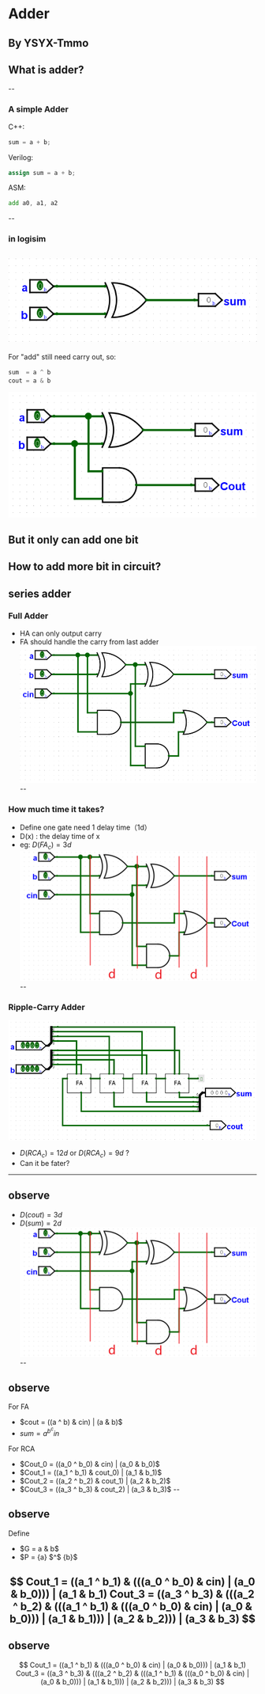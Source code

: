 <!-- .slide: style="text-align: left;"> -->  
# Adder
By YSYX-Tmmo
----

## What is adder?
--

<!-- .slide: style="text-align: left;"> -->  
### A simple Adder
C++:
``` c++
sum = a + b;
```
Verilog:
``` Verilog
assign sum = a + b;
```
ASM:
```asm
add a0, a1, a2
```
--

<!-- .slide: style="text-align: left;"> -->  
### in logisim

![HA](assets/Adder/HA.png)
--

<!-- .slide: style="text-align: left;"> -->  
For "add" still need carry out, so:
```Verilog
sum  = a ^ b
cout = a & b
```
![HA1](assets/Adder/HA1.png)

But it only can add one bit
----

<!-- .slide: style="text-align: left;"> -->  
## How to add more bit in circuit?
series adder
--

<!-- .slide: style="text-align: left;"> -->  
### Full Adder
- HA can only output carry
- FA should handle the carry from last adder
![FA](assets/Adder/FA.png)
--

<!-- .slide: style="text-align: left;"> --> 
### How much time it takes?
- Define one gate need 1 delay time（1d）
- D(x) : the delay time of x
- eg: $D(FA_c) = 3d$
![FAD](assets/Adder/FAD.png)
--

<!-- .slide: style="text-align: left;"> --> 
### Ripple-Carry Adder 
![RCA](assets/Adder/RCA.png)
- $D(RCA_c)=12d$ or $D(RCA_c)=9d$ ? 
- Can it be fater?
----

<!-- .slide: style="text-align: left;"> --> 
## observe
- $D(cout)=3d$
- $D(sum)=2d$
![FAD](assets/Adder/FAD.png)
--

<!-- .slide: style="text-align: left;"> --> 
## observe
For FA
- $cout = ((a ^ b) & cin) | (a & b)$
- $sum = a ^ b ^ cin$

For RCA 
- $Cout_0 = ((a_0 ^ b_0) & cin) | (a_0 & b_0)$
- $Cout_1 = ((a_1 ^ b_1) & cout_0) | (a_1 & b_1)$
- $Cout_2 = ((a_2 ^ b_2) & cout_1) | (a_2 & b_2)$
- $Cout_3 = ((a_3 ^ b_3) & cout_2) | (a_3 & b_3)$
--

<!-- .slide: style="text-align: left;"> --> 
## observe
Define
- $G = a & b$
- $P = {a} $^$ {b}$

$$
Cout_1 = ((a_1 ^ b_1) & (((a_0 ^ b_0) & cin) | (a_0 & b_0))) | (a_1 & b_1)
Cout_3 = ((a_3 ^ b_3) & (((a_2 ^ b_2) & (((a_1 ^ b_1) & 
           (((a_0 ^ b_0) & cin) | (a_0 & b_0))) | (a_1 & b_1))) | 
           (a_2 & b_2))) | (a_3 & b_3)
$$
--

<!-- .slide: style="text-align: left;"> --> 
## observe
$$
Cout_1 = ((a_1 ^ b_1) & (((a_0 ^ b_0) & cin) | (a_0 & b_0))) | (a_1 & b_1)
Cout_3 = ((a_3 ^ b_3) & (((a_2 ^ b_2) & (((a_1 ^ b_1) & 
           (((a_0 ^ b_0) & cin) | (a_0 & b_0))) | (a_1 & b_1))) | 
           (a_2 & b_2))) | (a_3 & b_3)
$$